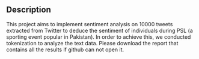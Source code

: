 ## Description ##

This project aims to implement sentiment analysis on 10000 tweets extracted from Twitter to deduce the sentiment of individuals during PSL (a sporting event popular in Pakistan). 
In order to achieve this, we conducted tokenization to analyze the text data. Please download the report that contains all the results if github can not open it. 
